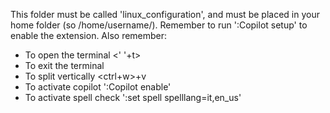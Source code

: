 This folder must be called 'linux_configuration', and must be placed in your home folder (so /home/username/).
Remember to run ':Copilot setup' to enable the extension.
Also remember:
- To open the terminal <' '+t>
- To exit the terminal <esc>
- To split vertically <ctrl+w>+v
- To activate copilot ':Copilot enable'
- To activate spell check ':set spell spelllang=it,en_us'

